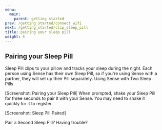 ```yaml
---
menu:
  main:
    parent: getting started
prev: /getting_started/connect_wifi
next: /getting_started/clip_sleep_pill
title: pairing your sleep pill
weight: 6
---
```


## Pairing your Sleep Pill


Sleep Pill clips to your pillow and tracks your sleep during the night. Each person using Sense has their own Sleep Pill, so if you're using Sense with a partner, they will set up their Pill separately. Using Sense with Two Sleep Pills


[Screenshot: Pairing your Sleep Pill]
When prompted, shake your Sleep Pill for three seconds to pair it with your Sense. You may need to shake it quickly for it to register.


[Screenshot: Sleep Pill Paired]



Pair a Second Sleep Pill?
Having trouble?

